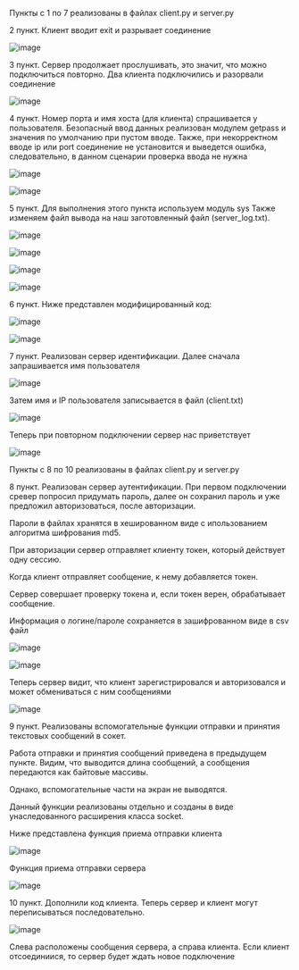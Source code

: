 Пункты с 1 по 7 реализованы в файлах client.py и server.py

2 пункт. Клиент вводит exit и разрывает соединение

![image](https://user-images.githubusercontent.com/90458771/140731977-8de89f64-5705-409c-8abe-042b4967eb2f.png)


3 пункт. Сервер продолжает прослушивать, это значит, что можно подключиться повторно. Два клиента подключились и разорвали соединение

![image](https://user-images.githubusercontent.com/90458771/140732075-f10d2772-9388-45d8-b023-577cb4978d88.png)


4 пункт. Номер порта и имя хоста (для клиента) спрашивается у пользователя. Безопасный ввод данных реализован модулем getpass и значения по умолчанию при пустом вводе. 
Также, при некорректном вводе ip или port соединение не установится и выведется ошибка, следовательно, в данном сценарии проверка ввода не нужна

![image](https://user-images.githubusercontent.com/90458771/140732187-51b8c044-6f2a-4351-9572-8c7df52e27ab.png)

![image](https://user-images.githubusercontent.com/90458771/140753028-a2cc8f04-de24-4b3d-9a6f-f9461da22670.png)



5 пункт. Для выполнения этого пункта используем модуль sys
Также изменяем файл вывода на наш заготовленный файл (server_log.txt).

![image](https://user-images.githubusercontent.com/90458771/140753292-bdaef528-6b0f-4c14-adb6-6cc4aa90dba5.png)

![image](https://user-images.githubusercontent.com/90458771/140753310-02dd44f4-a2b9-4542-b5e0-bd233b570aa2.png)

![image](https://user-images.githubusercontent.com/90458771/140732374-cea1fd23-e900-4564-9fbb-b2976bfec45f.png)

![image](https://user-images.githubusercontent.com/90458771/140732715-b0411938-826b-4a3b-826f-24078d54d860.png)


6 пункт. Ниже представлен модифицированный код:

![image](https://user-images.githubusercontent.com/90458771/140753572-45781875-de8f-42dc-bc25-41033b0447fe.png)

![image](https://user-images.githubusercontent.com/90458771/140733136-e5fb33f1-348f-4c1f-b5db-238f0e585d40.png)


7 пункт. Реализован сервер идентификации. Далее сначала запрашивается имя пользователя

![image](https://user-images.githubusercontent.com/90458771/140733369-629efc7d-f34d-4eb8-b96a-ca75591e0184.png)

Затем имя и IP пользователя записывается в файл (client.txt)

![image](https://user-images.githubusercontent.com/90458771/140728033-93ac9363-f2e7-499c-ae5b-a5fa99f2d975.png)

Теперь при повторном подключении сервер нас приветствует

![image](https://user-images.githubusercontent.com/90458771/140734035-fec6aa0a-4dbf-4a1c-bb9a-16d63a181e9d.png)

Пункты с 8 по 10 реализованы в файлах client.py и server.py

8 пункт. Реализован сервер аутентификации. При первом подключении сревер попросил придумать пароль, далее он сохранил пароль и уже предложил авторизоваться, после авторизации.

Пароли в файлах хранятся в хешированном виде с ипользованием алгоритма шифрования md5. 

При авторизации сервер отправляет клиенту токен, который действует одну сессию. 

Когда клиент отправляет сообщение, к нему добавляется токен.

Сервер совершает проверку токена и, если токен верен, обрабатывает сообщение. 

Информация о логине/пароле сохраняется в зашифрованном виде в csv файл

![image](https://user-images.githubusercontent.com/90458771/140734160-6df275e2-da0d-419d-b8e5-5d519250f7ca.png)

![image](https://user-images.githubusercontent.com/90458771/140734225-75b50916-3b32-4912-9b0a-c82f383bd5cb.png)


Теперь сервер видит, что клиент зарегистрировался и авторизовался и может обмениваться с ним сообщениями

![image](https://user-images.githubusercontent.com/90458771/140734305-d05d7d69-fbd9-4c10-9123-02d82c25e705.png)


9 пункт. Реализованы вспомогательные функции отправки и принятия текстовых сообщений в сокет.

Работа отправки и принятия сообщений приведена в предыдущем пункте. Видим, что выводится длина сообщений, а сообщения передаются как байтовые массивы.

Однако, вспомогательные части на экран не выводятся.

Данный функции реализованы отдельно и созданы в виде унаследованного расширения класса socket. 

Ниже представлена функция приема отправки клиента

![image](https://user-images.githubusercontent.com/90458771/140753795-2f8392d8-6a4f-4a9f-81a4-d05fa5f9e81a.png)

Функция приема отправки сервера

![image](https://user-images.githubusercontent.com/90458771/140753895-fcd10768-09d3-4f49-b3ee-d4cdc21514cd.png)

10 пункт. Дополнили код клиента. Теперь сервер и клиент могут переписываться последовательно.

![image](https://user-images.githubusercontent.com/90458771/140734468-34294d7f-7757-4bbb-a497-131ea3b072b5.png)


Слева расположены сообщения сервера, а справа клиента. Если клиент отсоединиися, то сервер будет ждать новое подключение
